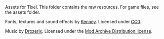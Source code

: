 Assets for Tixel.
This folder contains the raw resources. For game files, see the assets folder.

Fonts, textures and sound effects by [Kenney](https://kenney.nl).
Licensed under [CC0](https://creativecommons.org/publicdomain/zero/1.0/).

Music by [Drozerix](https://modarchive.org/index.php?request=view_profile&query=84702).
Licensed under the [Mod Archive Distribution license](https://modarchive.org/index.php?terms-upload).
